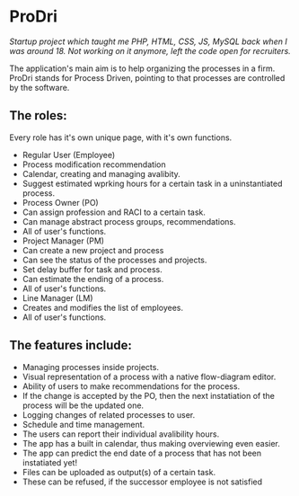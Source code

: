 # ProDri

*Startup project which taught me PHP, HTML, CSS, JS, MySQL back when I was around 18. Not working on it anymore, left the code open for recruiters.*

The application's main aim is to help organizing the processes in a firm.
ProDri stands for Process Driven, pointing to that processes are controlled by the software.

## The roles:

Every role has it's own unique page, with it's own functions.

 * Regular User (Employee)
  * Process modification recommendation
  * Calendar, creating and managing avalibity.
  * Suggest estimated wprking hours for a certain task in a uninstantiated process.
 * Process Owner (PO)
  * Can assign profession and RACI to a certain task.
  * Can manage abstract process groups, recommendations.
  * All of user's functions.
 * Project Manager (PM)
  * Can create a new project and process
  * Can see the status of the processes and projects.
  * Set delay buffer for task and process.
  * Can estimate the ending of a process.
  * All of user's functions.
 * Line Manager (LM)
  * Creates and modifies the list of employees.
  * All of user's functions.

## The features include:
 * Managing processes inside projects.
 * Visual representation of a process with a native flow-diagram editor.
 * Ability of users to make recommendations for the process.
  * If the change is accepted by the PO, then the next instatiation of the process will be the updated one.
 * Logging changes of related processes to user.
 * Schedule and time management.
  * The users can report their individual avalibility hours.
  * The app has a built in calendar, thus making overviewing even easier.
  * The app can predict the end date of a process that has not been instatiated yet!
 * Files can be uploaded as output(s) of a certain task.
  * These can be refused, if the successor employee is not satisfied
